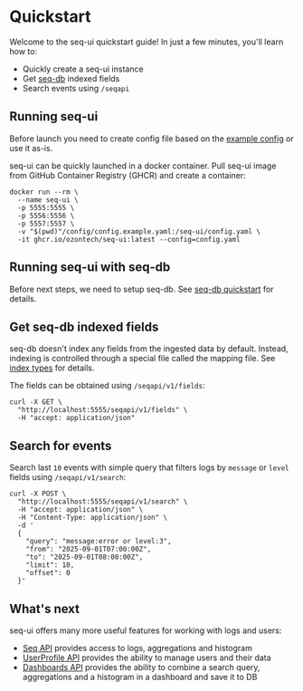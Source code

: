 # Quickstart

Welcome to the seq-ui quickstart guide! In just a few minutes, you'll learn how to:
- Quickly create a seq-ui instance
- Get [seq-db](https://github.com/ozontech/seq-db) indexed fields
- Search events using `/seqapi`

## Running seq-ui

Before launch you need to create config file based on the [example config](https://github.com/ozontech/seq-ui/tree/main/config/config.example.yaml) or use it as-is.

seq-ui can be quickly launched in a docker container. Pull seq-ui image from GitHub Container Registry (GHCR) and create a container:
```shell
docker run --rm \
  --name seq-ui \
  -p 5555:5555 \
  -p 5556:5556 \
  -p 5557:5557 \
  -v "$(pwd)"/config/config.example.yaml:/seq-ui/config.yaml \
  -it ghcr.io/ozontech/seq-ui:latest --config=config.yaml
```

## Running seq-ui with seq-db

Before next steps, we need to setup seq-db. See [seq-db quickstart](https://github.com/ozontech/seq-db/blob/main/docs/en/01-quickstart.md) for details.

## Get seq-db indexed fields

seq-db doesn't index any fields from the ingested data by default. Instead, indexing is controlled through a special file called the mapping file. See [index types](https://github.com/ozontech/seq-db/blob/main/docs/en/03-index-types.md) for details.

The fields can be obtained using `/seqapi/v1/fields`:
```shell
curl -X GET \
  "http://localhost:5555/seqapi/v1/fields" \
  -H "accept: application/json"
```

## Search for events

Search last `10` events with simple query that filters logs by `message` or `level` fields using `/seqapi/v1/search`:
```shell
curl -X POST \
  "http://localhost:5555/seqapi/v1/search" \
  -H "accept: application/json" \
  -H "Content-Type: application/json" \
  -d '
  {
    "query": "message:error or level:3",
    "from": "2025-09-01T07:00:00Z",
    "to": "2025-09-01T08:00:00Z",
    "limit": 10,
    "offset": 0
  }'
```

## What's next

seq-ui offers many more useful features for working with logs and users:
- [Seq API](./03-seq-api.md) provides access to logs, aggregations and histogram
- [UserProfile API](./04-userprofile-api.md) provides the ability to manage users and their data
- [Dashboards API](./05-dashboards-api.md) provides the ability to combine a search query, aggregations and a histogram in a dashboard and save it to DB